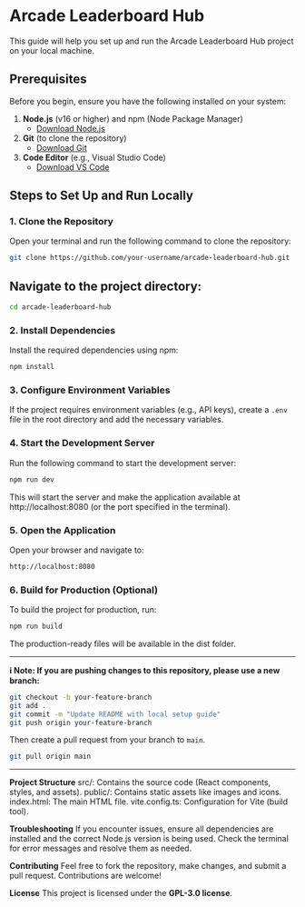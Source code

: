 # Arcade Leaderboard Hub

This guide will help you set up and run the Arcade Leaderboard Hub project on your local machine.

## Prerequisites

Before you begin, ensure you have the following installed on your system:

1. **Node.js** (v16 or higher) and npm (Node Package Manager)
   - [Download Node.js](https://nodejs.org/)
2. **Git** (to clone the repository)
   - [Download Git](https://git-scm.com/)
3. **Code Editor** (e.g., Visual Studio Code)
   - [Download VS Code](https://code.visualstudio.com/)

## Steps to Set Up and Run Locally

### 1. Clone the Repository
Open your terminal and run the following command to clone the repository:
```bash
git clone https://github.com/your-username/arcade-leaderboard-hub.git
```

## Navigate to the project directory:
```bash
cd arcade-leaderboard-hub
```

### 2. Install Dependencies
Install the required dependencies using npm:

```bash
npm install
```

### 3. Configure Environment Variables
If the project requires environment variables (e.g., API keys), create a `.env` file in the root directory and add the necessary variables.

### 4. Start the Development Server
Run the following command to start the development server:
```bash
npm run dev
```
This will start the server and make the application available at http://localhost:8080 (or the port specified in the terminal).

### 5. Open the Application
Open your browser and navigate to:
```bash
http://localhost:8080
```

### 6. Build for Production (Optional)
To build the project for production, run:
```bash
npm run build
```
The production-ready files will be available in the dist folder.

<hr/>

**ℹ️ Note: If you are pushing changes to this repository, please use a new branch:**
```bash
git checkout -b your-feature-branch
git add .
git commit -m "Update README with local setup guide"
git push origin your-feature-branch
```
Then create a pull request from your branch to `main`.
```bash
git pull origin main
```
<hr/>

**Project Structure**
src/: Contains the source code (React components, styles, and assets).
public/: Contains static assets like images and icons.
index.html: The main HTML file.
vite.config.ts: Configuration for Vite (build tool).

**Troubleshooting**
If you encounter issues, ensure all dependencies are installed and the correct Node.js version is being used.
Check the terminal for error messages and resolve them as needed.

**Contributing**
Feel free to fork the repository, make changes, and submit a pull request. Contributions are welcome!

**License**
This project is licensed under the **GPL-3.0 license**.

